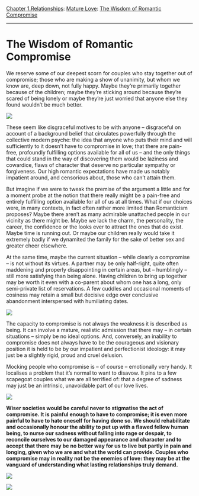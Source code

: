[Chapter 1.Relationships](https://www.theschooloflife.com/thebookoflife/category/relationships/): [Mature Love](https://www.theschooloflife.com/thebookoflife/category/relationships/mature-love/): [The Wisdom of Romantic Compromise](https://www.theschooloflife.com/thebookoflife/the-wisdom-of-romantic-compromise/)

* * *

# The Wisdom of Romantic Compromise

We reserve some of our deepest scorn for couples who stay together out of compromise; those who are making a show of unanimity, but whom we know are, deep down, not fully happy. Maybe they’re primarily together because of the children; maybe they’re sticking around because they’re scared of being lonely or maybe they’re just worried that anyone else they found wouldn’t be much better.

![](http://theredlist.com/media/database/photography/history/docu-social/william-eggleston/001-william-eggleston-theredlist.jpg)

These seem like disgraceful motives to be with anyone – disgraceful on account of a background belief that circulates powerfully through the collective modern psyche: the idea that anyone who puts their mind and will sufficiently to it doesn’t have to compromise in love; that there are pain-free, profoundly fulfilling options available for all of us – and the only things that could stand in the way of discovering them would be laziness and cowardice, flaws of character that deserve no particular sympathy or forgiveness. Our high romantic expectations have made us notably impatient around, and censorious about, those who can’t attain them.

But imagine if we were to tweak the premise of the argument a little and for a moment probe at the notion that there really might be a pain-free and entirely fulfilling option available for all of us at all times. What if our choices were, in many contexts, in fact often rather more limited than Romanticism proposes? Maybe there aren’t as many admirable unattached people in our vicinity as there might be. Maybe we lack the charm, the personality, the career, the confidence or the looks ever to attract the ones that do exist. Maybe time is running out. Or maybe our children really would take it extremely badly if we dynamited the family for the sake of better sex and greater cheer elsewhere.

At the same time, maybe the current situation – while clearly a compromise – is not without its virtues. A partner may be only half-right, quite often maddening and properly disappointing in certain areas, but – humblingly – still more satisfying than being alone. Having children to bring up together may be worth it even with a co-parent about whom one has a long, only semi-private list of reservations. A few cuddles and occasional moments of cosiness may retain a small but decisive edge over conclusive abandonment interspersed with humiliating dates.

**![](https://s-media-cache-ak0.pinimg.com/736x/95/a5/e3/95a5e3a5283b3bc2dd5e843fc555a578.jpg)**

The capacity to compromise is not always the weakness it is described as being. It can involve a mature, realistic admission that there may – in certain situations – simply be no ideal options. And, conversely, an inability to compromise does not always have to be the courageous and visionary position it is held to be by our impatient and perfectionist ideology: it may just be a slightly rigid, proud and cruel&nbsp;delusion.

Mocking people who compromise is – of course – emotionally very handy. It localises a problem that it’s normal to want to disavow. It pins to a few scapegoat couples what we are all terrified of: that a degree of sadness may just be an intrinsic, unavoidable part of our&nbsp;love lives.

![](https://s-media-cache-ak0.pinimg.com/736x/07/2e/2f/072e2f3465a7dab411d6ebb2d35e536f.jpg)

**Wiser societies would be careful never to stigmatise the act of compromise. It is painful enough to have to compromise; it is even more painful to have to hate oneself for having done so. We should rehabilitate and occasionally honour the ability to put up with a flawed fellow human being, to nurse our sadness without falling into rage or despair, to reconcile ourselves to our damaged appearance and character and to accept that there may be no better way for us to live but partly in pain and longing, given who we are and what the world can provide. Couples who compromise may in reality not be the enemies of love: they may be at the vanguard of understanding what lasting relationships&nbsp;truly&nbsp;demand.**

[![](https://img.youtube.com/vi/b3ebIebpttk/0.jpg)](https://www.youtube.com/embed/b3ebIebpttk?ecver=2 '')

[![](https://img.youtube.com/vi/hUE9dvMSoDM/0.jpg)](https://www.youtube.com/embed/hUE9dvMSoDM?ecver=2 '')
